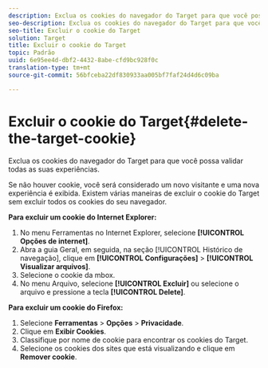 ```yaml
---
description: Exclua os cookies do navegador do Target para que você possa validar todas as suas experiências.
seo-description: Exclua os cookies do navegador do Target para que você possa validar todas as suas experiências.
seo-title: Excluir o cookie do Target
solution: Target
title: Excluir o cookie do Target
topic: Padrão
uuid: 6e95ee4d-dbf2-4432-8abe-cfd9bc928f0c
translation-type: tm+mt
source-git-commit: 56bfceba22df830933aa005bf7faf24d4d6c09ba

---
```



# Excluir o cookie do Target{#delete-the-target-cookie}

Exclua os cookies do navegador do Target para que você possa validar todas as suas experiências.

Se não houver cookie, você será considerado um novo visitante e uma nova experiência é exibida. Existem várias maneiras de excluir o cookie do Target sem excluir todos os cookies do seu navegador.

**Para excluir um cookie do Internet Explorer:**

1. No menu Ferramentas no Internet Explorer, selecione **[!UICONTROL Opções de internet]**.
1. Abra a guia Geral, em seguida, na seção [!UICONTROL Histórico de navegação], clique em **[!UICONTROL Configurações]** &gt; **[!UICONTROL Visualizar arquivos]**.
1. Selecione o cookie da mbox.
1. No menu Arquivo, selecione **[!UICONTROL Excluir]** ou selecione o arquivo e pressione a tecla **[!UICONTROL Delete]**.

**Para excluir um cookie do Firefox:**

1. Selecione **Ferramentas** &gt; **Opções** &gt; **Privacidade**.
1. Clique em **Exibir Cookies**.
1. Classifique por nome de cookie para encontrar os cookies do Target.
1. Selecione os cookies dos sites que está visualizando e clique em **Remover cookie**.

